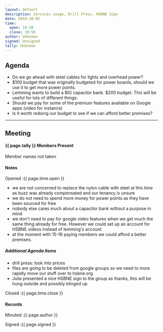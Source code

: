 ```yaml
---
layout: default
description: Services usage, Drill Press, HSBNE Sign
date: 2010-10-05
time:
  open: 19:30
  close: 19:50
author: Unknown
signed: Unsigned
tally: Unknown
---
```


## Agenda

* Do we go ahead with steel cables for lights and overhead power?
* $100 budget that was originally budgeted for power boards, should we use it to get more power points.
* Lemming wants to build a BIG capacitor bank. $200 budget. This will be useful for lots of different things.
* Should we pay for some of the premium features available on Google apps (video for instance)
* Is it worth redoing our budget to see if we can afford better premises?

---

## Meeting

#### {{ page.tally }} Members Present

Member names not taken

#### Notes

Opened
:{{ page.time.open }}

* we are not concerned to replace the nylon cable with steel at this time as buzz was already compensated and our tenancy is unsure
* we do not need to spend more money for power points as they have been sourced for free
* nobody else cares much about a capacitor bank without a purpose in mind
* we don't need to pay for google video features when we get much the same thing already for free. However we could set up an account for HSBNE videos instead of lemming's account.
* at the moment with 15-16 paying members we could afford a better premises.

##### Additional Agenda Items

* drill press: look into prices
* files are going to be deleted from google groups so we need to more rapidly move our stuff over to hsbne.org
* Julia presented a nice HSBNE sign to the group as thanks, this will be hung outside and possibly blinged up

Closed
:{{ page.time.close }}

#### Records

Minuted
:{{ page.author }}

Signed
:{{ page.signed }}
